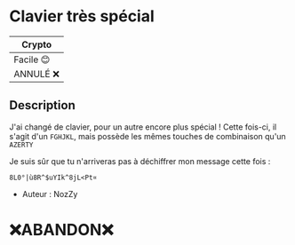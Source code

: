 # Clavier très spécial

| Crypto    |
|-----------|
| Facile 😊 |
| ANNULÉ ❌  |
## Description

J'ai changé de clavier, pour un autre encore plus spécial !
Cette fois-ci, il s'agit d'un `FGHJKL`, mais possède les mêmes touches de combinaison qu'un `AZERTY`

Je suis sûr que tu n'arriveras pas à déchiffrer mon message cette fois :

`8L0°|ù8R^$uYIk^8jL<Pt¤`

- Auteur : NozZy

# ❌ABANDON❌
